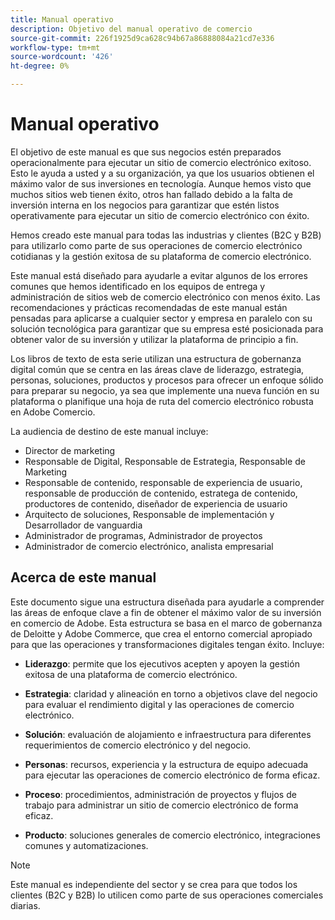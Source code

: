 ```yaml
---
title: Manual operativo
description: Objetivo del manual operativo de comercio
source-git-commit: 226f1925d9ca628c94b67a86888084a21cd7e336
workflow-type: tm+mt
source-wordcount: '426'
ht-degree: 0%

---
```



# Manual operativo

El objetivo de este manual es que sus negocios estén preparados operacionalmente para ejecutar un sitio de comercio electrónico exitoso. Esto le ayuda a usted y a su organización, ya que los usuarios obtienen el máximo valor de sus inversiones en tecnología. Aunque hemos visto que muchos sitios web tienen éxito, otros han fallado debido a la falta de inversión interna en los negocios para garantizar que estén listos operativamente para ejecutar un sitio de comercio electrónico con éxito.

Hemos creado este manual para todas las industrias y clientes (B2C y B2B) para utilizarlo como parte de sus operaciones de comercio electrónico cotidianas y la gestión exitosa de su plataforma de comercio electrónico.

Este manual está diseñado para ayudarle a evitar algunos de los errores comunes que hemos identificado en los equipos de entrega y administración de sitios web de comercio electrónico con menos éxito. Las recomendaciones y prácticas recomendadas de este manual están pensadas para aplicarse a cualquier sector y empresa en paralelo con su solución tecnológica para garantizar que su empresa esté posicionada para obtener valor de su inversión y utilizar la plataforma de principio a fin.

Los libros de texto de esta serie utilizan una estructura de gobernanza digital común que se centra en las áreas clave de liderazgo, estrategia, personas, soluciones, productos y procesos para ofrecer un enfoque sólido para preparar su negocio, ya sea que implemente una nueva función en su plataforma o planifique una hoja de ruta del comercio electrónico robusta en Adobe Comercio.

La audiencia de destino de este manual incluye:

- Director de marketing
- Responsable de Digital, Responsable de Estrategia, Responsable de Marketing
- Responsable de contenido, responsable de experiencia de usuario, responsable de producción de contenido, estratega de contenido, productores de contenido, diseñador de experiencia de usuario
- Arquitecto de soluciones, Responsable de implementación y Desarrollador de vanguardia
- Administrador de programas, Administrador de proyectos
- Administrador de comercio electrónico, analista empresarial

## Acerca de este manual

Este documento sigue una estructura diseñada para ayudarle a comprender las áreas de enfoque clave a fin de obtener el máximo valor de su inversión en comercio de Adobe. Esta estructura se basa en el marco de gobernanza de Deloitte y Adobe Commerce, que crea el entorno comercial apropiado para que las operaciones y transformaciones digitales tengan éxito. Incluye:

- **Liderazgo**: permite que los ejecutivos acepten y apoyen la gestión exitosa de una plataforma de comercio electrónico.

- **Estrategia**: claridad y alineación en torno a objetivos clave del negocio para evaluar el rendimiento digital y las operaciones de comercio electrónico.

- **Solución**: evaluación de alojamiento e infraestructura para diferentes requerimientos de comercio electrónico y del negocio.

- **Personas**: recursos, experiencia y la estructura de equipo adecuada para ejecutar las operaciones de comercio electrónico de forma eficaz.

- **Proceso**: procedimientos, administración de proyectos y flujos de trabajo para administrar un sitio de comercio electrónico de forma eficaz.

- **Producto**: soluciones generales de comercio electrónico, integraciones comunes y automatizaciones.

>[!NOTE]
>
>Este manual es independiente del sector y se crea para que todos los clientes (B2C y B2B) lo utilicen como parte de sus operaciones comerciales diarias.
